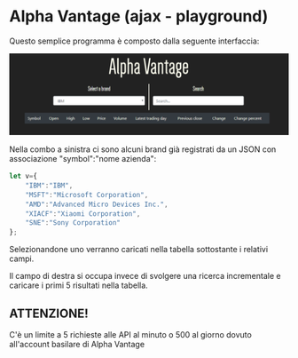 # Alpha Vantage (ajax - playground)
Questo semplice programma è composto dalla seguente interfaccia:

![alt text](https://github.com/vallauri-ict/ajax-playground-abongioanni/blob/master/alphaVantage/Cattura.PNG)

Nella combo a sinistra ci sono alcuni brand già registrati da un JSON con associazione "symbol":"nome azienda":
```JavaScript
let v={
    "IBM":"IBM",
    "MSFT":"Microsoft Corporation",
    "AMD":"Advanced Micro Devices Inc.",
    "XIACF":"Xiaomi Corporation",
    "SNE":"Sony Corporation"
};
```

Selezionandone uno verranno caricati nella tabella sottostante i relativi campi.

Il campo di destra si occupa invece di svolgere una ricerca incrementale e caricare i primi 5 risultati nella tabella.
## ATTENZIONE! 
C'è un limite a 5 richieste alle API al minuto o 500 al giorno dovuto all'account basilare di Alpha Vantage
